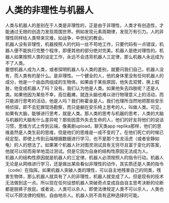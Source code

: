 # 人类的非理性与机器人   
人类与机器人的差别在于人类是非理性的，正是由于非理性，人类才有创造性，才能通过无限的创造力发现周围世界。例如发现元素周期律，发现万有引力。人的非理性同样给人类带来灾难，如战争，中世纪的教会。   
机器人没有非理性，机器按照人的代码一丝不苟地工作，只要代码有一点错误，机器人便不能执行完整个程序，即便其他的部分绝对完美。机器人是绝对理性的。机器人如果按照人类的设定工作，永远不会违背机器人三定律，那么机器人永远成为不了人类。   
要想机器人成为人类，或者探明机器人与人类的差别，就要问我们自己，机器人没有，而人类有的是什么。是非理性。一个健全的人，他的身体里没有任何机器人的成分，他是一个由血肉组成的生物体。如果由于某些原因，他失去双臂，换上假肢，他变成机器人了吗？没有。我们认为他是人类。如果他失去四肢呢？还是人类。如果他因为某些不幸，高位截瘫，就连头脑也难以进行物理意义上的活动，而只能进行思考的活动，他是人吗？我们称霍金是人。我们也理所当然地把那些安乐椅侦探，即不去犯罪现场勘察，而只是躺在安乐椅上思考的人，叫做人类。可见，如果有大脑，能够进行思考，就是人类。那人类的思考与机器的思考，人类的大脑与机器的大脑有什么差异呢？那些因意外失去生命的人，他们的好友将他们的说话习惯，思维方式上传到云端，像美剧upload，聊天类app replika那样，他们的思维虽然是人类生前的思维，但是他们的思维是一成不变的了。在他们死亡的时候已经定型。即使上传到云端根据数据进行学习，也不是那个生龙活虎（或者安静如龟）的人的想法了。如果某个机器人针对图灵测试具有无穷尽且富于变化的答案，他就可以轻而易举地混过测试。但是它因为自身的结构性原因无法成为人。   
机器人的结构性原因就是机器人的三定律。机器人必须按照人的指令行动。机器人无论是从网络进行学习，还是做出某些看似非理性的动作，其实质还是人类的指令（code）在指挥。如果机器人突破人类的理性，可以自主地残害自己的同类，残害生物体，那么机器人就具有了人的非理性，机器人就变成了人。但是现有的技术无法做到这一点。所以现在任何设想机器人突破奇点变成自由自主思考决断的论断都是脱裤子放屁。或者说，人类可以杀人，即使法律规定人类不可以杀人，人类也可以不顾法律的规制，自由地杀人。机器人则不具有这种选择的可能。   
   
